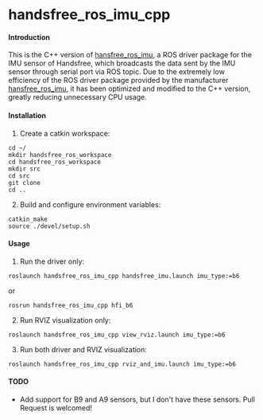 # handsfree_ros_imu_cpp

#### Introduction
This is the C++ version of [hansfree_ros_imu](https://gitee.com/HANDS-FREE/handsfree_ros_imu), a ROS driver package for the IMU sensor of Handsfree, which broadcasts the data sent by the IMU sensor through serial port via ROS topic. Due to the extremely low efficiency of the ROS driver package provided by the manufacturer [hansfree_ros_imu](https://gitee.com/HANDS-FREE/handsfree_ros_imu), it has been optimized and modified to the C++ version, greatly reducing unnecessary CPU usage.

#### Installation

1. Create a catkin workspace:
```
cd ~/
mkdir handsfree_ros_workspace
cd handsfree_ros_workspace
mkdir src
cd src
git clone 
cd ..
```
2. Build and configure environment variables:
```
catkin_make
source ./devel/setup.sh
```

#### Usage

1. Run the driver only:
```
roslaunch handsfree_ros_imu_cpp handsfree_imu.launch imu_type:=b6
```
or
```
rosrun handsfree_ros_imu_cpp hfi_b6
```

2. Run RVIZ visualization only:
```
roslaunch handsfree_ros_imu_cpp view_rviz.launch imu_type:=b6
```

3. Run both driver and RVIZ visualization:
```
roslaunch handsfree_ros_imu_cpp rviz_and_imu.launch imu_type:=b6
```

#### TODO
- Add support for B9 and A9 sensors, but I don't have these sensors. Pull Request is welcomed!
